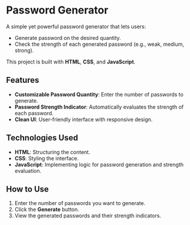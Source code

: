 # Password Generator  

A simple yet powerful password generator that lets users:  
- Generate password on the desired quantity.  
- Check the strength of each generated password (e.g., weak, medium, strong).  

This project is built with **HTML**, **CSS**, and **JavaScript**.  

## Features  
- **Customizable Password Quantity**: Enter the number of passwords to generate.  
- **Password Strength Indicator**: Automatically evaluates the strength of each password.  
- **Clean UI**: User-friendly interface with responsive design.  

## Technologies Used  
- **HTML**: Structuring the content.  
- **CSS**: Styling the interface.  
- **JavaScript**: Implementing logic for password generation and strength evaluation.  

## How to Use  
1. Enter the number of passwords you want to generate.  
2. Click the **Generate** button.  
3. View the generated passwords and their strength indicators.  

